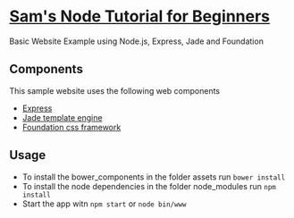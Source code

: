 # [Sam's Node Tutorial for Beginners](www.samhess.ch)
Basic Website Example using Node.js, Express, Jade and Foundation
## Components
This sample website uses the following web components
  * [Express](https://github.com/strongloop/express)
  * [Jade template engine](https://github.com/jadejs/jade)
  * [Foundation css framework](https://github.com/zurb/foundation-sites)

## Usage
  - To install the bower_components in the folder assets run ```bower install```
  - To install the node dependencies in the folder node_modules run ```npm install```
  - Start the app witn ```npm start``` or ```node bin/www```
